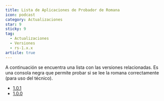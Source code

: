 ```yaml
---
title: Lista de Aplicaciones de Probador de Romana
icon: podcast
category: Actualizaciones
star: 9
sticky: 9
tag:
  - Actualizaciones
  - Versiones
  - rs-1.x.x
article: true
---
```


A continuación se encuentra una lista con las versiones relacionadas. Es una consola negra que permite probar si se lee la romana correctamente (para uso del técnico).

- [1.0.1](./1.1.x/1.0.1.md)
- [1.0.0](./1.1.x/1.0.0.md)
